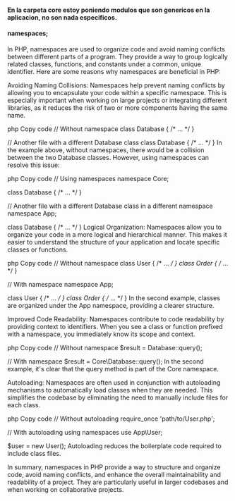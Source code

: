 #### En la carpeta core estoy poniendo modulos que son genericos en la aplicacion, no son nada especificos. 

#### namespaces;
In PHP, namespaces are used to organize code and avoid naming conflicts between different parts of a program. They provide a way to group logically related classes, functions, and constants under a common, unique identifier. Here are some reasons why namespaces are beneficial in PHP:

Avoiding Naming Collisions: Namespaces help prevent naming conflicts by allowing you to encapsulate your code within a specific namespace. This is especially important when working on large projects or integrating different libraries, as it reduces the risk of two or more components having the same name.

php
Copy code
// Without namespace
class Database { /* ... */ }

// Another file with a different Database class
class Database { /* ... */ }
In the example above, without namespaces, there would be a collision between the two Database classes. However, using namespaces can resolve this issue:

php
Copy code
// Using namespaces
namespace Core;

class Database { /* ... */ }

// Another file with a different Database class in a different namespace
namespace App;

class Database { /* ... */ }
Logical Organization: Namespaces allow you to organize your code in a more logical and hierarchical manner. This makes it easier to understand the structure of your application and locate specific classes or functions.

php
Copy code
// Without namespace
class User { /* ... */ }
class Order { /* ... */ }

// With namespace
namespace App;

class User { /* ... */ }
class Order { /* ... */ }
In the second example, classes are organized under the App namespace, providing a clearer structure.

Improved Code Readability: Namespaces contribute to code readability by providing context to identifiers. When you see a class or function prefixed with a namespace, you immediately know its scope and context.

php
Copy code
// Without namespace
$result = Database::query();

// With namespace
$result = Core\Database::query();
In the second example, it's clear that the query method is part of the Core namespace.

Autoloading: Namespaces are often used in conjunction with autoloading mechanisms to automatically load classes when they are needed. This simplifies the codebase by eliminating the need to manually include files for each class.

php
Copy code
// Without autoloading
require_once 'path/to/User.php';

// With autoloading using namespaces
use App\User;

$user = new User();
Autoloading reduces the boilerplate code required to include class files.

In summary, namespaces in PHP provide a way to structure and organize code, avoid naming conflicts, and enhance the overall maintainability and readability of a project. They are particularly useful in larger codebases and when working on collaborative projects.